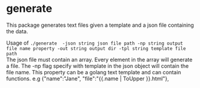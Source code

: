 # generate
This package generates text files given a template and a json file containing the data. 

Usage of 
`./generate 
  -json string
        json file path
  -np string
        output file name property
  -out string
        output dir
  -tpl string
        template file path
 `       
The json file must contain an array. Every element in the array will generate a file. 
The -np flag specify with template in the json object will contain the file name. This property can be 
a golang text template and can contain functions. e.g  {"name":"Jane", "file":"{{.name | ToUpper }}.html"},

